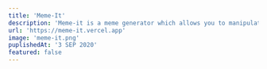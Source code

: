 ```yaml
---
title: 'Meme-It'
description: 'Meme-it is a meme generator which allows you to manipulate text on a chosen meme template.'
url: 'https://meme-it.vercel.app'
image: 'meme-it.png'
puplishedAt: '3 SEP 2020'
featured: false
---
```

